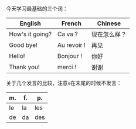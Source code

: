 今天学习最基础的三个词：

| English         | French      | Chinese |
|-----------------|-------------|---------|
| How's it going? | Ca va ?     | 现在怎么样？  |
| Good bye!       | Au revoir ! | 再见      |
| Hello!          | Bonjour !   | 你好      |
| Thank you!      | merci !     | 谢谢      |

关于几个发言的比较，注意`s`在末尾的时候不发言：

| m. | f. | p.  |
|----|----|-----|
| le | la | les |
| de | da | des |
